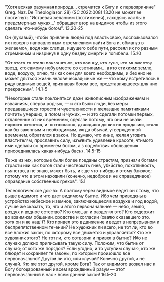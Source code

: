 "Хотя всякая разумная природа... стремится к Богу и к первопричине" Greg. Naz. De Theologia (or. 28) (SC 2022:008) 13.20
не может ее постигнуть
"Истаевая желанием (постижения), находясь как бы в предсмертных муках..." обращает взор на видимое
чтобы из этого сделать что-нибудь богом". 13.20-25

Он (лукавый), чтобы привлечь людей под власть свою, воспользовался их неверно направленным стремлением найти Бога и, обманув в желаемом, водя как слепца, ищущего себе пути, рассеял их по разным стремнинам и низринул в одну бездну смерти и погибели. 15.20

"От этого-то стали поклоняться, кто солнцу, кто луне, кто множеству звезд, кто самому небу вместе со светилами...
а кто стихиям: земле, воде, воздуху, огню, так как они для всего необходимы, и без них не может длиться жизнь человеческая; иные же — что кому встретилось в ряду видимых вещей, признавая богом все, представлявшееся для них прекрасным". 14.1-5

"Некоторые стали поклоняться даже живописным изображениям и изваяниям, сперва родных, — и это были люди, без меры предававшиеся горести и чувственности и желавшие памятниками почтить умерших, а потом и чужих, — и это сделали потомки первых, отдаленные от них временем, сделали потому, что они не знали первого естества, и чествование, дошедшее до них по преданию, стало как бы законным и необходимым, когда обычай, утвержденный временем, обратился в закон. Но думаю, что иные, желая угодить властителям, прославить силу, изъявить удивление красоте, чтимого ими сделали со временем богом, а в содействии обольщению присоединялась какая-нибудь басня.  14.5-15

Те же из них, которые были более преданы страстям, признали богами страсти или как богов стали чествовать гнев, убийство, похотливость, пьянство, а не знаю, может быть, и еще что-нибудь к этому близкое; потому что в этом находили (конечно, недоброе и не справедливое) оправдание собственных грехов". 15.1

Телеологическое док-во:
А поэтому через видимое ведет он к тому, что выше видимого и что дает видимому бытие. Ибо чем приведены в устройство небесное и земное, заключающееся в воздухе и под водой, лучше же сказать, то, что и этого первоначальнее — небо, земля, воздух и водное естество? Кто смешал и разделил это? Кто содержит во взаимном общении, сродстве и согласии (хвалю сказавшего это, хотя он и не наш!)? Кто привел это в движение и ведет в непрерывном и беспрепятственном течении? Не художник ли всего, не тот ли, кто во все вложил закон, по которому все движется и управляется? Кто же художник этого? Не тот ли, кто сотворил и привел в бытие? Ибо не случаю должно приписывать такую силу. Положим, что бытие от случая; от кого же порядок? Если угодно, и то уступим случаю, кто же блюдет и сохраняет те законы, по которым произошло все первоначально? Другой ли кто, или случай? Конечно другой, а не случай. Кто же этот другой, кроме Бога? Так от видимого возвел нас к Богу богодарованный и всем врожденный разум — этот первоначальный в нас и всем данный закон! 16.5-20

